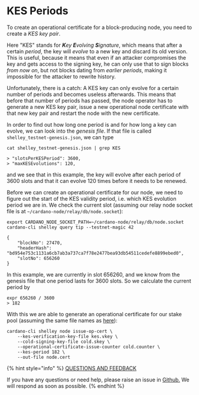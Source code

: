 # KES Periods

To create an operational certificate for a block-producing node, you need to create a _KES key pair_.

Here "KES" stands for _**K**ey **E**volving **S**ignature_, which means that after a certain _period_, the key will _evolve_ to a new key and discard its old version. This is useful, because it means that even if an attacker compromises the key and gets access to the signing key, he can only use that to sign blocks _from now on_, but not blocks dating from _earlier periods_, making it impossible for the attacker to rewrite history.

Unfortunately, there is a catch: A KES key can only evolve for a certain number of periods and becomes useless afterwards. This means that before that number of periods has passed, the node operator has to generate a new KES key pair, issue a new operational node certificate with that new key pair and restart the node with the new certificate.

In order to find out how long one period is and for how long a key can evolve, we can look into the _genesis file_. If that file is called `shelley_testnet-genesis.json`, we can type

```text
cat shelley_testnet-genesis.json | grep KES

> "slotsPerKESPeriod": 3600,
> "maxKESEvolutions": 120,
```

and we see that in this example, the key will evolve after each period of 3600 slots and that it can evolve 120 times before it needs to be renewed.

Before we can create an operational certificate for our node, we need to figure out the start of the KES validity period, i.e. which KES evolution period we are in. We check the current slot \(assuming our relay node socket file is at `~/cardano-node/relay/db/node.socket`\):

```text
export CARDANO_NODE_SOCKET_PATH=~/cardano-node/relay/db/node.socket
cardano-cli shelley query tip --testnet-magic 42

{
    "blockNo": 27470,
    "headerHash": "bd954e753c1131a6cb7ab3a737ca7f78e2477bea93db54511cedefe8899ebed0",
    "slotNo": 656260
}
```

In this example, we are currently in slot 656260, and we know from the genesis file that one period lasts for 3600 slots. So we calculate the current period by

```text
expr 656260 / 3600
> 182
```

With this we are able to generate an operational certificate for our stake pool \(assuming the same file names as [here](https://github.com/carloslodelar/SPO/tree/baec64ba9efba39d4b60b7824fb4d7b962f2c3e7/stake-pool-operations/060_node_keys.md)\):

```text
cardano-cli shelley node issue-op-cert \
    --kes-verification-key-file kes.vkey \
    --cold-signing-key-file cold.skey \
    --operational-certificate-issue-counter cold.counter \
    --kes-period 182 \
    --out-file node.cert
```

{% hint style="info" %}
[QUESTIONS AND FEEDBACK](https://github.com/carloslodelar/SPO/issues)

If you have any questions or need help, please raise an issue in [Github.](https://github.com/cardano-foundation/stake-pool-school-handbook/issues) We will respond as soon as possible.
{% endhint %}

